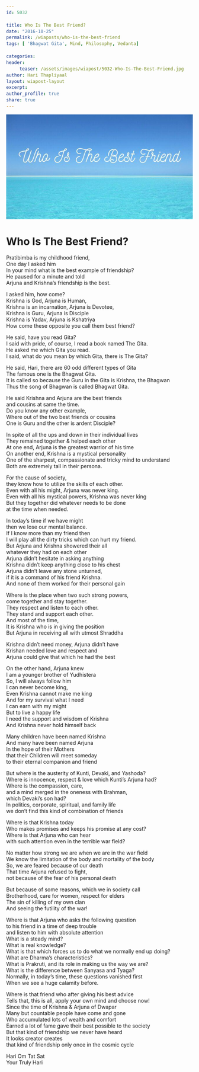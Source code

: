 ```yaml
--- 
id: 5032

title: Who Is The Best Friend?
date: "2016-10-25"
permalink: /wiaposts/who-is-the-best-friend
tags: [ 'Bhagwat Gita', Mind, Philosophy, Vedanta]    

categories: 
header:
     teaser: /assets/images/wiapost/5032-Who-Is-The-Best-Friend.jpg
author: Hari Thapliyaal 
layout: wiapost-layout
excerpt:  
author_profile: true 
share: true 
---
```


![Who Is The Best Friend?](/assets/images/wiapost/5032-Who-Is-The-Best-Friend.jpg)     
   
# Who Is The Best Friend?
    
Pratibimba is my childhood friend,     
One day I asked him     
In your mind what is the best example of friendship?     
He paused for a minute and told     
Arjuna and Krishna’s friendship is the best.    
    
I asked him, how come?     
Krishna is God, Arjuna is Human,     
Krishna is an incarnation, Arjuna is Devotee,     
Krishna is Guru, Arjuna is Disciple     
Krishna is Yadav, Arjuna is Kshatriya     
How come these opposite you call them best friend?    
    
He said, have you read Gita?     
I said with pride, of course, I read a book named The Gita.     
He asked me which Gita you read.     
I said, what do you mean by which Gita, there is The Gita?    
    
He said, Hari, there are 60 odd different types of Gita     
The famous one is the Bhagwat Gita.     
It is called so because the Guru in the Gita is Krishna, the Bhagwan     
Thus the song of Bhagwan is called Bhagwat Gita.    
    
He said Krishna and Arjuna are the best friends     
and cousins at same the time.     
Do you know any other example,     
Where out of the two best friends or cousins     
One is Guru and the other is ardent Disciple?    
    
In spite of all the ups and down in their individual lives     
They remained together &amp; helped each other     
At one end, Arjuna is the greatest warrior of his time     
On another end, Krishna is a mystical personality     
One of the sharpest, compassionate and tricky mind to understand     
Both are extremely tall in their persona.    
    
For the cause of society,     
they know how to utilize the skills of each other.     
Even with all his might, Arjuna was never king.     
Even with all his mystical powers, Krishna was never king     
But they together did whatever needs to be done     
at the time when needed.    
    
In today’s time if we have might     
then we lose our mental balance.     
If I know more than my friend then     
I will play all the dirty tricks which can hurt my friend.     
But Arjuna and Krishna showered their all     
whatever they had on each other     
Arjuna didn’t hesitate in asking anything     
Krishna didn’t keep anything close to his chest     
Arjuna didn’t leave any stone unturned,     
if it is a command of his friend Krishna.     
And none of them worked for their personal gain    
    
Where is the place when two such strong powers,     
come together and stay together.     
They respect and listen to each other.     
They stand and support each other.     
And most of the time,     
It is Krishna who is in giving the position     
But Arjuna in receiving all with utmost Shraddha    
    
Krishna didn’t need money, Arjuna didn’t have     
Krishan needed love and respect and     
Arjuna could give that which he had the best    
    
On the other hand, Arjuna knew     
I am a younger brother of Yudhistera     
So, I will always follow him     
I can never become king,     
Even Krishna cannot make me king     
And for my survival what I need     
I can earn with my might     
But to live a happy life     
I need the support and wisdom of Krishna     
And Krishna never hold himself back    
    
Many children have been named Krishna     
And many have been named Arjuna     
In the hope of their Mothers     
that their Children will meet someday     
to their eternal companion and friend    
    
But where is the austerity of Kunti, Devaki, and Yashoda?     
Where is innocence, respect &amp; love which Kunti’s Arjuna had?     
Where is the compassion, care,     
and a mind merged in the oneness with Brahman,     
which Devaki’s son had?     
In politics, corporate, spiritual, and family life     
we don’t find this kind of combination of friends    
    
Where is that Krishna today     
Who makes promises and keeps his promise at any cost?     
Where is that Arjuna who can hear     
with such attention even in the terrible war field?    
    
No matter how strong we are when we are in the war field     
We know the limitation of the body and mortality of the body     
So, we are feared because of our death     
That time Arjuna refused to fight,     
not because of the fear of his personal death    
    
But because of some reasons, which we in society call     
Brotherhood, care for women, respect for elders     
The sin of killing of my own clan     
And seeing the futility of the war!    
    
Where is that Arjuna who asks the following question     
to his friend in a time of deep trouble     
and listen to him with absolute attention     
What is a steady mind?     
What is real knowledge?     
What is that which forces us to do what we normally end up doing?     
What are Dharma’s characteristics?     
What is Prakruti, and its role in making us the way we are?     
What is the difference between Sanyasa and Tyaga?     
Normally, in today’s time, these questions vanished first     
When we see a huge calamity before.    
    
Where is that friend who after giving his best advice     
Tells that, this is all, apply your own mind and choose now!     
Since the time of Krishna &amp; Arjuna of Dwapar     
Many but countable people have come and gone     
Who accumulated lots of wealth and comfort     
Earned a lot of fame gave their best possible to the society     
But that kind of friendship we never have heard     
It looks creator creates     
that kind of friendship only once in the cosmic cycle    
    
Hari Om Tat Sat     
Your Truly Hari    

